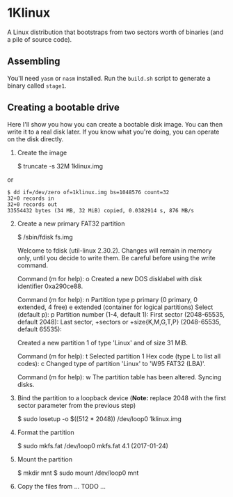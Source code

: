 # 1Klinux

A Linux distribution that bootstraps from two sectors worth of binaries
(and a pile of source code).

## Assembling

You'll need `yasm` or `nasm` installed. Run the `build.sh` script to
generate a binary called `stage1`.

## Creating a bootable drive

Here I'll show you how you can create a bootable disk image. You can then
write it to a real disk later. If you know what you're doing, you can operate
on the disk directly.

1. Create the image

    $ truncate -s 32M 1klinux.img

or

    $ dd if=/dev/zero of=1klinux.img bs=1048576 count=32
    32+0 records in
    32+0 records out
    33554432 bytes (34 MB, 32 MiB) copied, 0.0382914 s, 876 MB/s

2. Create a new primary FAT32 partition

    $ /sbin/fdisk fs.img

    Welcome to fdisk (util-linux 2.30.2).
    Changes will remain in memory only, until you decide to write them.
    Be careful before using the write command.


    Command (m for help): o
    Created a new DOS disklabel with disk identifier 0xa290ce88.

    Command (m for help): n
    Partition type
       p   primary (0 primary, 0 extended, 4 free)
       e   extended (container for logical partitions)
    Select (default p): p
    Partition number (1-4, default 1):
    First sector (2048-65535, default 2048):
    Last sector, +sectors or +size{K,M,G,T,P} (2048-65535, default 65535):

    Created a new partition 1 of type 'Linux' and of size 31 MiB.

    Command (m for help): t
    Selected partition 1
    Hex code (type L to list all codes): c
    Changed type of partition 'Linux' to 'W95 FAT32 (LBA)'.

    Command (m for help): w
    The partition table has been altered.
    Syncing disks.

3. Bind the partition to a loopback device (**Note:** replace 2048 with the
  first sector parameter from the previous step)

    $ sudo losetup -o $((512 * 2048)) /dev/loop0 1klinux.img

4. Format the partition

    $ sudo mkfs.fat /dev/loop0
    mkfs.fat 4.1 (2017-01-24)

5. Mount the partition

    $ mkdir mnt
    $ sudo mount /dev/loop0 mnt

6. Copy the files from 
... TODO ...
